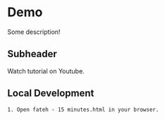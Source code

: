 # Demo
Some description!

## Subheader

Watch tutorial on Youtube.

## Local Development

	1. Open fateh - 15 minutes.html in your browser.